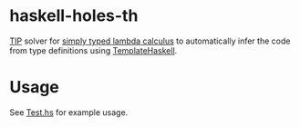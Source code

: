 # haskell-holes-th

[TIP](https://en.wikipedia.org/wiki/Type_inhabitation_problem) solver for [simply typed lambda calculus](https://en.wikipedia.org/wiki/Simply_typed_lambda_calculus) to automatically infer the code from type definitions using [TemplateHaskell](https://wiki.haskell.org/Template_Haskell).

# Usage

See [Test.hs](Test.hs) for example usage.